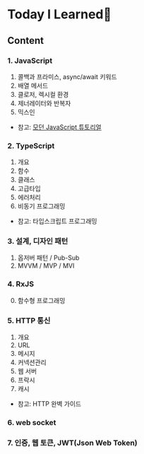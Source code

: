 # Today I Learned📒

## Content

### 1. JavaScript
1. 콜백과 프라미스, async/await 키워드
2. 배열 메서드
3. 클로저, 렉시컬 환경
4. 제너레이터와 반복자
5. 믹스인
* 참고: [모던 JavaScript 튜토리얼](https://ko.javascript.info)

### 2. TypeScript
1. 개요
2. 함수
3. 클래스
4. 고급타입
5. 에러처리
6. 비동기 프로그래밍
* 참고: 타입스크립트 프로그래밍

### 3. 설계, 디자인 패턴
1. 옵저버 패턴 / Pub-Sub
2. MVVM / MVP / MVI

### 4. RxJS
0. 함수형 프로그래밍

### 5. HTTP 통신
1. 개요
2. URL
3. 메시지
4. 커넥션관리
5. 웹 서버
6. 프락시
7. 캐시
* 참고: HTTP 완벽 가이드

### 6. web socket

### 7. 인증, 웹 토큰, JWT(Json Web Token)
